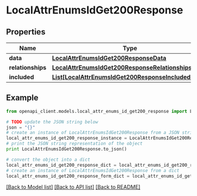 # LocalAttrEnumsIdGet200Response


## Properties
Name | Type | Description | Notes
------------ | ------------- | ------------- | -------------
**data** | [**LocalAttrEnumsIdGet200ResponseData**](LocalAttrEnumsIdGet200ResponseData.md) |  | [optional] 
**relationships** | [**LocalAttrEnumsIdGet200ResponseRelationships**](LocalAttrEnumsIdGet200ResponseRelationships.md) |  | [optional] 
**included** | [**List[LocalAttrEnumsIdGet200ResponseIncludedInner]**](LocalAttrEnumsIdGet200ResponseIncludedInner.md) |  | [optional] 

## Example

```python
from openapi_client.models.local_attr_enums_id_get200_response import LocalAttrEnumsIdGet200Response

# TODO update the JSON string below
json = "{}"
# create an instance of LocalAttrEnumsIdGet200Response from a JSON string
local_attr_enums_id_get200_response_instance = LocalAttrEnumsIdGet200Response.from_json(json)
# print the JSON string representation of the object
print LocalAttrEnumsIdGet200Response.to_json()

# convert the object into a dict
local_attr_enums_id_get200_response_dict = local_attr_enums_id_get200_response_instance.to_dict()
# create an instance of LocalAttrEnumsIdGet200Response from a dict
local_attr_enums_id_get200_response_form_dict = local_attr_enums_id_get200_response.from_dict(local_attr_enums_id_get200_response_dict)
```
[[Back to Model list]](../README.md#documentation-for-models) [[Back to API list]](../README.md#documentation-for-api-endpoints) [[Back to README]](../README.md)


